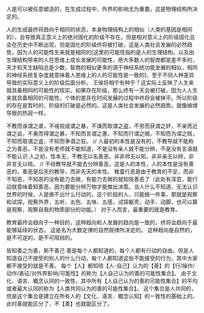 人是可以被任意塑造的，在生成过程中，外界的影响尤为重要。这是物理结构所决定的。

人的生成最终将趋向于相同的状态，本身物理结构上的相似（人类的基因是相同的），会导致真正意义上的绝对固化的阶级不存在。但是相对意义上的阶级固化总会在历史中不断出现，但是固化的阶级终将被打破，这是人类社会发展的必然趋势。因为人的可能性生来就是相同的[这里的可能性指的是人的生理结构，以及由生理结构带来的人在思维上成长发展的可能性，绝大多数人的智商都是差不多的，天才和天生缺陷总是少数，智商的相似更多的源于神经系统功能发展的相似，相同的神经系统复杂度就意味着人思维上的人的可能性是一致的]，至于不同人种差异导致的实际意义上的阶级后面分析。
王侯将相宁有种乎？这实际上反映了人生来就具备相同的可能性的现实。如果存在阶级，那么终有一天会被打破，因为人人生来就具备相同的可能性，个体的差异在时间发展的过程中终将会被抹平。所以阶级的存在是暂时的，阶级的打破是必然的。这是人类社会发展的必然趋势。就像熵增导致的热寂一样。

不教而诛谓之虐，不戒视成谓之暴，不谋而取谓之盗，不劳而获谓之奸，不亲而近谓之谄，不勇而得谓之暴，不知而言谓之愚，不知而行谓之贼，不知而为谓之贱，不知而取谓之盗，不知而争谓之狂。
// 人最初的本性是没有的，不教导就不能称之为善恶，不是没有老师就不能知道，不是没有亲人就不能分辨，不是没有言语就不能认识
人之初，性本无，不教无以名善恶，非非师无以知，非非亲无以辨，非非言无以晓。
// 不经教导就不能去分辨善恶，这是人的本性，人的本性是没有善恶的，善恶是后天的教导，而非先天的本性。
稚童行恶是由于教育的不足，而非不知恶，不知恶的没有能力去做，有能力去做的就知晓善恶了（此处有深意，能行动就意味着知善恶，因为要能分辨万物才能做出决策。当人什么不知道，无法认识世界的时候，人是做不出什么行动的，这个阶段的人，只能做一件事，那就是观察和试探，观察外界，五听、五色、五味、五感，试探躯壳，动手、动脚，也可以算是观察，观察自我的物质部分的功能。）
对于人而言，最重要的就是教育。

教育最终会趋向于一种目的，这种趋向和人发展的趋向是一致的，终将会趋向于最能够延续的状态。
这是名为大数定律的自然规律所决定的。
这种趋向是自然的，是不可逆的，是不可阻挡的。

皆知善之为善，斯不善己
善是每个人都知道的，每个人都有行动的自由，但是人知道自己不接受的别人的什么行动，每个人都知道这些不能接受的行为，其中大家都不接受的就是不善。
每个【人】都知晓【人-自己】认为的【善】的【行/操作/动作/表征/对外界影响/可能性】的称为【人自己认为的善的可能性集合】。
由于文化、语言、概念认同的一致性，其中所有【人自己认为的善的可能性集合】的平均或者最大认同的称为【人类共同认为的善的可能性集合】。
这个集合是人共同的，但是这个集合是建立在所有人的【文化、语言、概念认知】的一致性的基础上的。
此时善就能区分了，不【善】也就能区分了。

